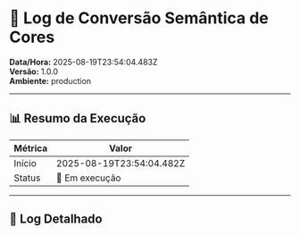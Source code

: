 # 🎨 Log de Conversão Semântica de Cores

**Data/Hora:** 2025-08-19T23:54:04.483Z  
**Versão:** 1.0.0  
**Ambiente:** production

---

## 📊 Resumo da Execução

| Métrica | Valor |
|---------|-------|
| Início | 2025-08-19T23:54:04.482Z |
| Status | 🔄 Em execução |

---

## 📝 Log Detalhado

